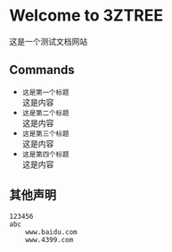 # Welcome to 3ZTREE

这是一个测试文档网站

## Commands

* `这是第一个标题`
<br>这是内容
* `这是第二个标题`
<br>这是内容
* `这是第三个标题` 
<br>这是内容
* `这是第四个标题`
<br>这是内容

## 其他声明

    123456
    abc
        www.baidu.com
        www.4399.com
